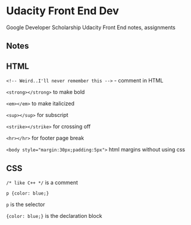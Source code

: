 # Udacity Front End Dev
Google Developer Scholarship Udacity Front End notes, assignments

## Notes

## HTML

```<!-- Weird..I'll never remember this -->``` - comment in HTML

```<strong></strong>``` to make bold

```<em></em>``` to make italicized

```<sup></sup>``` for subscript

```<strike></strike>``` for crossing off

```<hr></hr>``` for footer page break

```<body style="margin:30px;padding:5px">``` html margins without using css

## CSS

```/* like C++ */``` is a comment

```p {color: blue;}```

```p``` is the selector

```{color: blue;}``` is the declaration block

 
 





